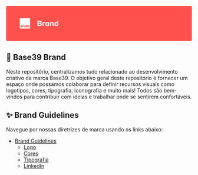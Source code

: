 
[![Base39 Brand Banner](./assets/github-banner-brand.png)](https://base39.com.br)

## 🎨 Base39 Brand
Neste repositório, centralizamos tudo relacionado ao desenvolvimento criativo da marca Base39. O objetivo geral deste repositório é fornecer um espaço onde possamos colaborar para definir recursos visuais como logotipos, cores, tipografia, iconografia e muito mais! Todos são bem-vindos para contribuir com ideias e trabalhar onde se sentirem confortáveis.

## ✨ Brand Guidelines
Navegue por nossas diretrizes de marca usando os links abaixo:

- [Brand Guidelines](brand-guidelines/README.md)
    - [Logo](brand-guidelines/logo/README.md)
    - [Cores](brand-guidelines/color/README.md)
    - [Tipografia](brand-guidelines/typography/README.md)
    - [LinkedIn](brand-guidelines/linkedin/README.md)